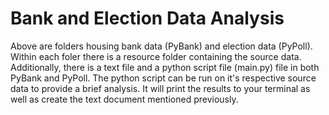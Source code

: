 # Bank and Election Data Analysis

Above are folders housing bank data (PyBank) and election data (PyPoll).
Within each foler there is a resource folder containing the source data.
Additionally, there is a text file and a python script file (main.py) file in both PyBank and PyPoll. The python script can be run on it's respective source data to provide a brief analysis. It will print the results to your terminal as well as create the text document mentioned previously.